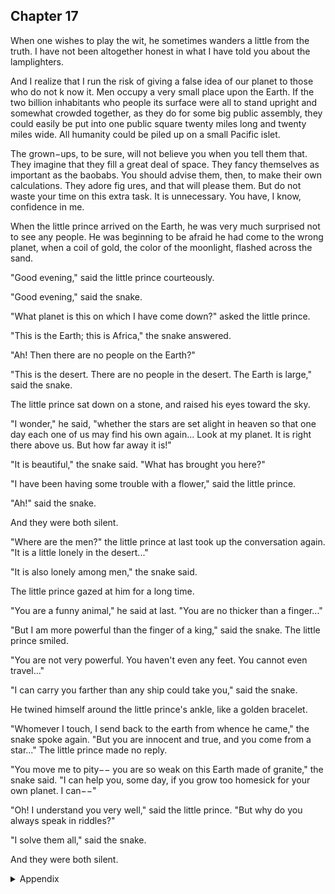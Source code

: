 ## Chapter 17


When one wishes to play the wit, he sometimes wanders a little from the truth. I
have not been altogether honest in what I have told you about the lamplighters.

And I realize that I run the risk of giving a false idea of our planet to those who do
not k now it. Men occupy a very small place upon the Earth. If the two billion
inhabitants who people its surface were all to stand upright and somewhat
crowded together, as they do for some big public assembly, they could easily be
put into one public square twenty miles long and twenty miles wide. All humanity
could be piled up on a small Pacific islet.

The grown−ups, to be sure, will not believe you when you tell them that. They
imagine that they fill a great deal of space. They fancy themselves as important as
the baobabs. You should advise them, then, to make their own calculations. They
adore fig ures, and that will please them. But do not waste your time on this extra
task. It is unnecessary. You have, I know, confidence in me.

When the little prince arrived on the Earth, he was very much surprised not to see
any people. He was beginning to be afraid he had come to the wrong planet, when
a coil of gold, the color of the moonlight, flashed across the sand.

"Good evening," said the little prince courteously.

"Good evening," said the snake.

"What planet is this on which I have come down?" asked the little prince.

"This is the Earth; this is Africa," the snake answered.

"Ah! Then there are no people on the Earth?"

"This is the desert. There are no people in the desert. The Earth is large," said the
snake.

The little prince sat down on a stone, and raised his eyes toward the sky.

"I wonder," he said, "whether the stars are set alight in heaven so that one day
each one of us may find his own again... Look at my planet. It is right there above
us. But how far away it is!"

"It is beautiful," the snake said. "What has brought you here?"

"I have been having some trouble with a flower," said the little prince.

"Ah!" said the snake.

And they were both silent.

"Where are the men?" the little prince at last took up the conversation again. "It is
a little lonely in the desert..."

"It is also lonely among men," the snake said.

The little prince gazed at him for a long time.

"You are a funny animal," he said at last. "You are no thicker than a finger..."

"But I am more powerful than the finger of a king," said the snake.
The little prince smiled.

"You are not very powerful. You haven't even any feet. You cannot even travel..."

"I can carry you farther than any ship could take you," said the snake.

He twined himself around the little prince's ankle, like a golden bracelet.

"Whomever I touch, I send back to the earth from whence he came," the snake
spoke again. "But you are innocent and true, and you come from a star..."
The little prince made no reply.

"You move me to pity−− you are so weak on this Earth made of granite," the
snake said. "I can help you, some day, if you grow too homesick for your own
planet. I can−−"

"Oh! I understand you very well," said the little prince. "But why do you always
speak in riddles?"

"I solve them all," said the snake.

And they were both silent.



<details>
<summary>Appendix</summary>


</details>